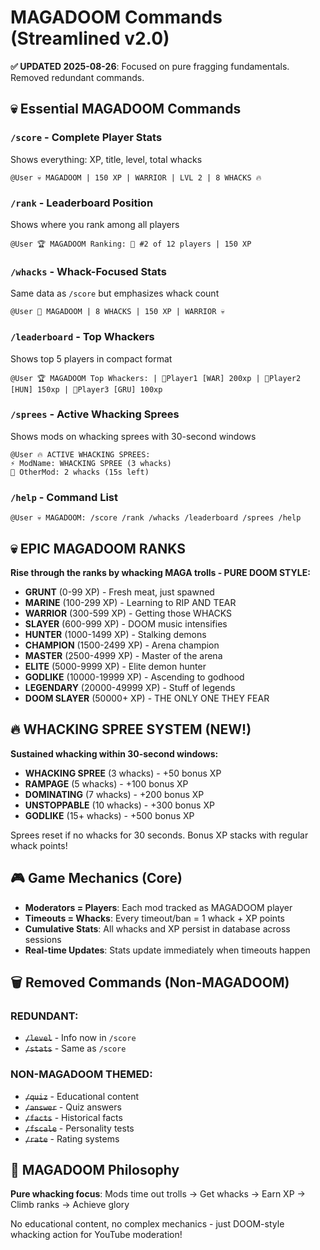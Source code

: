 # MAGADOOM Commands (Streamlined v2.0)

**✅ UPDATED 2025-08-26**: Focused on pure fragging fundamentals. Removed redundant commands.

## 💀 Essential MAGADOOM Commands

### `/score` - Complete Player Stats
Shows everything: XP, title, level, total whacks
```
@User 💀 MAGADOOM | 150 XP | WARRIOR | LVL 2 | 8 WHACKS 🔥
```

### `/rank` - Leaderboard Position  
Shows where you rank among all players
```
@User 🏆 MAGADOOM Ranking: 🥈 #2 of 12 players | 150 XP
```

### `/whacks` - Whack-Focused Stats
Same data as `/score` but emphasizes whack count
```
@User 🎯 MAGADOOM | 8 WHACKS | 150 XP | WARRIOR 💀
```

### `/leaderboard` - Top Whackers
Shows top 5 players in compact format
```
@User 🏆 MAGADOOM Top Whackers: | 🥇Player1 [WAR] 200xp | 🥈Player2 [HUN] 150xp | 🥉Player3 [GRU] 100xp
```

### `/sprees` - Active Whacking Sprees
Shows mods on whacking sprees with 30-second windows
```
@User 🔥 ACTIVE WHACKING SPREES:
⚡ ModName: WHACKING SPREE (3 whacks)
🎯 OtherMod: 2 whacks (15s left)
```

### `/help` - Command List
```
@User 💀 MAGADOOM: /score /rank /whacks /leaderboard /sprees /help
```

## 💀 EPIC MAGADOOM RANKS 

**Rise through the ranks by whacking MAGA trolls - PURE DOOM STYLE:**
- **GRUNT** (0-99 XP) - Fresh meat, just spawned
- **MARINE** (100-299 XP) - Learning to RIP AND TEAR  
- **WARRIOR** (300-599 XP) - Getting those WHACKS
- **SLAYER** (600-999 XP) - DOOM music intensifies
- **HUNTER** (1000-1499 XP) - Stalking demons
- **CHAMPION** (1500-2499 XP) - Arena champion
- **MASTER** (2500-4999 XP) - Master of the arena
- **ELITE** (5000-9999 XP) - Elite demon hunter
- **GODLIKE** (10000-19999 XP) - Ascending to godhood
- **LEGENDARY** (20000-49999 XP) - Stuff of legends
- **DOOM SLAYER** (50000+ XP) - THE ONLY ONE THEY FEAR

## 🔥 WHACKING SPREE SYSTEM (NEW!)

**Sustained whacking within 30-second windows:**
- **WHACKING SPREE** (3 whacks) - +50 bonus XP
- **RAMPAGE** (5 whacks) - +100 bonus XP
- **DOMINATING** (7 whacks) - +200 bonus XP
- **UNSTOPPABLE** (10 whacks) - +300 bonus XP
- **GODLIKE** (15+ whacks) - +500 bonus XP

Sprees reset if no whacks for 30 seconds. Bonus XP stacks with regular whack points!

## 🎮 Game Mechanics (Core)

- **Moderators = Players**: Each mod tracked as MAGADOOM player
- **Timeouts = Whacks**: Every timeout/ban = 1 whack + XP points
- **Cumulative Stats**: All whacks and XP persist in database across sessions
- **Real-time Updates**: Stats update immediately when timeouts happen

## 🗑️ Removed Commands (Non-MAGADOOM)

### REDUNDANT:
- ~~`/level`~~ - Info now in `/score`  
- ~~`/stats`~~ - Same as `/score`

### NON-MAGADOOM THEMED:
- ~~`/quiz`~~ - Educational content  
- ~~`/answer`~~ - Quiz answers
- ~~`/facts`~~ - Historical facts
- ~~`/fscale`~~ - Personality tests
- ~~`/rate`~~ - Rating systems

## 🎯 MAGADOOM Philosophy

**Pure whacking focus**: Mods time out trolls → Get whacks → Earn XP → Climb ranks → Achieve glory

No educational content, no complex mechanics - just DOOM-style whacking action for YouTube moderation!